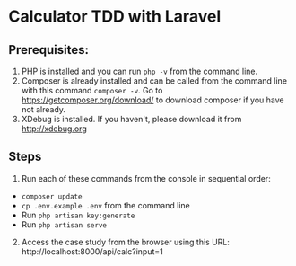 # Calculator TDD with Laravel

## Prerequisites:

1. PHP is installed and you can run `php -v` from the command line.
2. Composer is already installed and can be called from the command line with this command `composer -v`. Go to https://getcomposer.org/download/ to download composer if you have not already.
3. XDebug is installed. If you haven't, please download it from http://xdebug.org

## Steps

1. Run each of these commands from the console in sequential order:

- `composer update` 
- `cp .env.example .env` from the command line
- Run `php artisan key:generate`
- Run `php artisan serve`

2. Access the case study from the browser using this URL: http://localhost:8000/api/calc?input=1